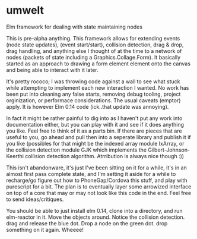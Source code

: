 # umwelt
Elm framework for dealing with state maintaining nodes

This is pre-alpha anything. This framework allows for extending events (node state updates),
(event start/start), collision detection, drag & drop, drag handling, and anything else I
thought of at the time to a network of nodes (packets of state including a Graphics.Collage.Form).
It basically started as an approach to drawing a form element element onto the canvas and being
able to interact with it later.

It's pretty rococo; I was throwing code against a wall to see what stuck while attempting to
implement each new interaction I wanted. No work has been put into cleaning any false starts,
removing debug tooling, project orginization, or performace considerations.
The usual caveats (emptor) apply. It is however Elm 0.14 code (ick..that update was annoying).

In fact it might be rather painful to dig into as I haven't put any work into documentation either,
but you can play with it and see if it does anything you like. Feel free to think of it as a parts
bin. If there are pieces that are useful to you, go ahead and pull then into a seperate library and
publish it if you like (possibles for that might be the indexed array module IxArray, or the
collision detection module GJK which implements the Gilbert-Johnson-Keerthi collision detection
algorithm. Atrribution is always nice though :))

This isn't abandonware, it's just I've been sitting on it for a while, it's in an almost first
pass complete state, and I'm setting it aside for a while to recharge/go figure out how to PhoneGap/Cordova
this stuff, and play with purescript for a bit. The plan is to eventually layer some arrowized interface
on top of a core that may or may not look like this code in the end.
Feel free to send ideas/critiques. 

You should be able to just install elm 0.14, clone into a directory, and run elm-reactor in it.
Move the objects around. Notice the collision detection. drag and release the blue dot. Drop a node on
the green dot. drop something on it again. Wheeee!
